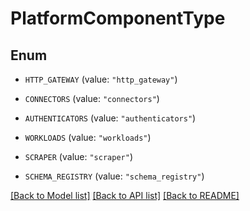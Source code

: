 # PlatformComponentType

## Enum


* `HTTP_GATEWAY` (value: `"http_gateway"`)

* `CONNECTORS` (value: `"connectors"`)

* `AUTHENTICATORS` (value: `"authenticators"`)

* `WORKLOADS` (value: `"workloads"`)

* `SCRAPER` (value: `"scraper"`)

* `SCHEMA_REGISTRY` (value: `"schema_registry"`)


[[Back to Model list]](../README.md#documentation-for-models) [[Back to API list]](../README.md#documentation-for-api-endpoints) [[Back to README]](../README.md)



